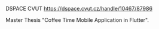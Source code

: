 DSPACE CVUT https://dspace.cvut.cz/handle/10467/87986

Master Thesis "Coffee Time Mobile Application in Flutter". 

